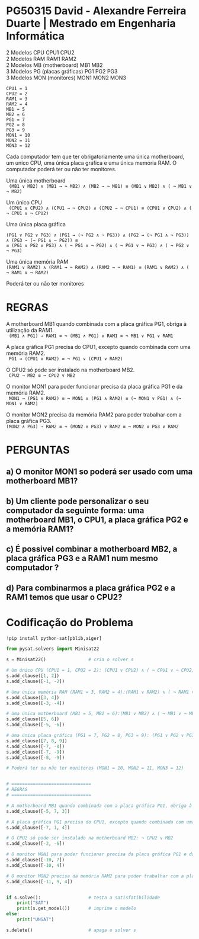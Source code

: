 # PG50315 David - Alexandre Ferreira Duarte | Mestrado em Engenharia Informática

2 Modelos CPU  CPU1 CPU2                     </br>
2 Modelos RAM RAM1 RAM2                      </br>
2 Modelos MB (motherboard) MB1 MB2           </br>
3 Modelos PG (placas gráficas) PG1 PG2 PG3   </br>
3 Modelos MON (monitores) MON1 MON2 MON3     </br>

```
CPU1 = 1
CPU2 = 2
RAM1 = 3
RAM2 = 4
MB1 = 5
MB2 = 6
PG1 = 7
PG2 = 8
PG3 = 9
MON1 = 10
MON2 = 11
MON3 = 12
```

Cada computador tem que ter obrigatoriamente uma única motherboard, um unico CPU, uma única placa gráfica e uma única memória RAM. O computador poderá ter ou não ter monitores.

Uma única motherboard </br>
`` (MB1 ∨ MB2) ∧ (MB1 → ¬ MB2) ∧ (MB2 → ¬ MB1) ≡ (MB1 ∨ MB2) ∧ ( ¬ MB1 ∨ ¬ MB2)``

Um único CPU </br>
`` (CPU1 ∨ CPU2) ∧ (CPU1 → ¬ CPU2) ∧ (CPU2 → ¬ CPU1) ≡ (CPU1 ∨ CPU2) ∧ ( ¬ CPU1 ∨ ¬ CPU2)``

Uma única placa gráfica </br>
``` 
(PG1 ∨ PG2 ∨ PG3) ∧ (PG1 → (¬ PG2 ∧ ¬ PG3)) ∧ (PG2 → (¬ PG1 ∧ ¬ PG3)) ∧ (PG3 → (¬ PG1 ∧ ¬ PG2)) ≡
≡ (PG1 ∨ PG2 ∨ PG3) ∧ ( ¬ PG1 ∨ ¬ PG2) ∧ ( ¬ PG1 ∨ ¬ PG3) ∧ ( ¬ PG2 ∨ ¬ PG3)
```

Uma única memória RAM </br>
`` (RAM1 ∨ RAM2) ∧ (RAM1 → ¬ RAM2) ∧ (RAM2 → ¬ RAM1) ≡ (RAM1 ∨ RAM2) ∧ ( ¬ RAM1 ∨ ¬ RAM2) ``

Poderá ter ou não ter monitores

# REGRAS

A motherboard MB1 quando combinada com a placa gráfica PG1, obriga à utilização da RAM1. </br>
`` (MB1 ∧ PG1) → RAM1 ≡ ¬ (MB1 ∧ PG1) ∨ RAM1 ≡ ¬ MB1 ∨ PG1 ∨ RAM1``

A placa gráfica PG1 precisa do CPU1, excepto quando combinada com uma memória RAM2. </br>
`` PG1 → (CPU1 ∨ RAM2) ≡ ¬ PG1 ∨ (CPU1 ∨ RAM2)``

O CPU2 só pode ser instalado na motherboard MB2. </br>
`` CPU2 → MB2 ≡ ¬ CPU2 ∨ MB2``

O monitor MON1 para poder funcionar precisa da placa gráfica PG1 e da memória RAM2. </br>
`` MON1 → (PG1 ∧ RAM2) ≡ ¬ MON1 ∨ (PG1 ∧ RAM2) ≡ (¬ MON1 ∨ PG1) ∧ (¬ MON1 ∨ RAM2)``

O monitor MON2 precisa da memória RAM2 para poder trabalhar com a placa gráfica PG3. </br>
`` (MON2 ∧ PG3) → RAM2 ≡ ¬ (MON2 ∧ PG3) ∨ RAM2 ≡ ¬ MON2 ∨ PG3 ∨ RAM2 ``


# PERGUNTAS

## a) O monitor MON1 so poderá ser usado com uma motherboard MB1?

## b) Um cliente pode personalizar o seu computador da seguinte forma: uma motherboard MB1, o CPU1, a placa gráfica PG2 e a memória RAM1?

## c) É possivel combinar a motherboard MB2, a placa gráfica PG3 e a RAM1 num mesmo computador ?

## d) Para combinarmos a placa gráfica PG2 e a RAM1 temos que usar o CPU2?

# Codificação do Problema

```Python
!pip install python-sat[pblib,aiger]
```


```Python
from pysat.solvers import Minisat22

s = Minisat22()                # cria o solver s

# Um único CPU (CPU1 = 1, CPU2 = 2): (CPU1 ∨ CPU2) ∧ ( ¬ CPU1 ∨ ¬ CPU2)
s.add_clause([1, 2])         
s.add_clause([-1, -2])

# Uma única memória RAM (RAM1 = 3, RAM2 = 4):(RAM1 ∨ RAM2) ∧ ( ¬ RAM1 ∨ ¬ RAM2)
s.add_clause([3, 4])         
s.add_clause([-3, -4])

# Uma única motherboard (MB1 = 5, MB2 = 6):(MB1 ∨ MB2) ∧ ( ¬ MB1 ∨ ¬ MB2)
s.add_clause([5, 6])         
s.add_clause([-5, -6])

# Uma única placa gráfica (PG1 = 7, PG2 = 8, PG3 = 9): (PG1 ∨ PG2 ∨ PG3) ∧ ( ¬ PG1 ∨ ¬ PG2) ∧ ( ¬ PG1 ∨ ¬ PG3) ∧ ( ¬ PG2 ∨ ¬ PG3)
s.add_clause([7, 8, 9])         
s.add_clause([-7, -8])
s.add_clause([-7, -9])
s.add_clause([-8, -9])

# Poderá ter ou não ter monitores (MON1 = 10, MON2 = 11, MON3 = 12)


# ==============================
# REGRAS
# ==============================

# A motherboard MB1 quando combinada com a placa gráfica PG1, obriga à utilização da RAM1: ¬ MB1 ∨ PG1 ∨ RAM1
s.add_clause([-5, 7, 3])

# A placa gráfica PG1 precisa do CPU1, excepto quando combinada com uma memória RAM2: ¬ PG1 ∨ (CPU1 ∨ RAM2)
s.add_clause([-7, 1, 4])

# O CPU2 só pode ser instalado na motherboard MB2: ¬ CPU2 ∨ MB2
s.add_clause([-2, -6])

# O monitor MON1 para poder funcionar precisa da placa gráfica PG1 e da memória RAM2: (¬ MON1 ∨ PG1) ∧ (¬ MON1 ∨ RAM2)
s.add_clause([-10, 7])
s.add_clause([-10, 4])

# O monitor MON2 precisa da memória RAM2 para poder trabalhar com a placa gráfica PG3: ¬ MON2 ∨ PG3 ∨ RAM2 
s.add_clause([-11, 9, 4])


if s.solve():                  # testa a satisfatibilidade
    print("SAT")
    print(s.get_model())       # imprime o modelo
else: 
    print("UNSAT")

s.delete()                     # apaga o solver s
```
